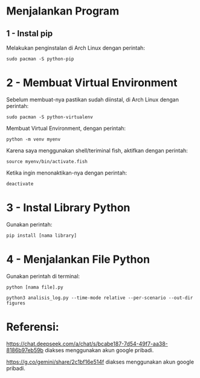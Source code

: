 # Menjalankan Program
## 1 - Instal pip
Melakukan penginstalan di Arch Linux dengan perintah:
```
sudo pacman -S python-pip
```
# 2 - Membuat Virtual Environment
Sebelum membuat-nya pastikan sudah diinstal, di Arch Linux dengan perintah:
```
sudo pacman -S python-virtualenv
```

Membuat Virtual Environment, dengan perintah:
```
python -m venv myenv
```

Karena saya menggunakan shell/teriminal fish, aktifkan dengan perintah:
```
source myenv/bin/activate.fish
```

Ketika ingin menonaktikan-nya dengan perintah:
```
deactivate
```
# 3 - Instal Library Python
Gunakan perintah:
```
pip install [nama library]
```
# 4 - Menjalankan File Python
Gunakan perintah di terminal:
```
python [nama file].py
```

```
python3 analisis_log.py --time-mode relative --per-scenario --out-dir figures
```


# Referensi:
https://chat.deepseek.com/a/chat/s/bcabe187-7d54-49f7-aa38-8186b97eb59b diakses menggunakan akun google pribadi.

https://g.co/gemini/share/2c1bf16e514f diakses menggunakan akun google pribadi.